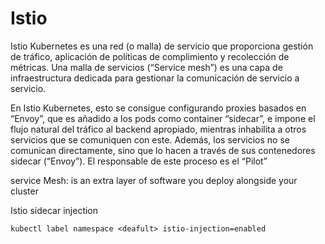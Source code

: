 # Istio

Istio Kubernetes es una red (o malla) de servicio que proporciona gestión de tráfico, aplicación de políticas de complimiento y recolección de métricas. Una malla de servicios (“Service mesh”) es una capa de infraestructura dedicada para gestionar la comunicación de servicio a servicio.

En Istio Kubernetes, esto se consigue configurando proxies basados en “Envoy”, que es añadido a los pods como container “sidecar”, e impone el flujo natural del tráfico al backend apropiado, mientras inhabilita a otros servicios que se comuniquen con este. Además, los servicios no se comunican directamente, sino que lo hacen a través de sus contenedores sidecar (“Envoy”). El responsable de este proceso es el “Pilot”

service Mesh: is an extra layer of software you deploy alongside your cluster

Istio sidecar injection

```
kubectl label namespace <deafult> istio-injection=enabled
```
